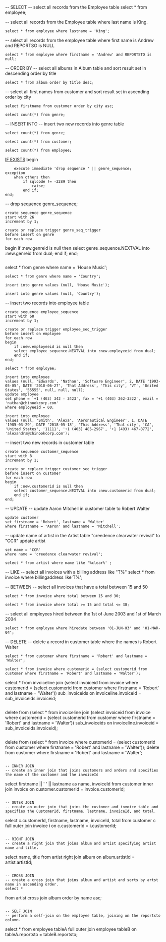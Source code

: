 -- SELECT
-- select all records from the Employee table
select * from employee;

-- select all records from the Employee table where last name is King.
```
select * from employee where lastname = 'King';
```

-- select all records from the employee table where first name is Andrew and REPORTSO is NULL
```
select * from employee where firstname = 'Andrew' and REPORTSTO is null;
```

-- ORDER BY
-- select all albums in Album table and sort result set in descending order by title
```
select * from album order by title desc;
```
-- select all first names from customer and sort result set in ascending order by city
```
select firstname from customer order by city asc;
```

```
select count(*) from genre;
```

-- INSERT INTO
-- insert two new records into genre table

```
select count(*) from genre;
```
```
select count(*) from customer;
```
```
select count(*) from employee;
```

[IF EXISTS](https://stackoverflow.com/questions/1799128/oracle-if-table-exists)
begin
```
    execute immediate 'drop sequence ' || genre_sequence;
exception
    when others then
        if sqlcode != -2289 then
            raise;
        end if;
end;
```

-- drop sequence genre_sequence;
```
create sequence genre_sequence
start with 26
increment by 1;
```
```
create or replace trigger genre_seq_trigger
before insert on genre
for each row
```
begin
    if :new.genreid is null then
        select genre_sequence.NEXTVAL into :new.genreid from dual;
    end if;
end;
```
```
select * from genre where name = 'House Music';
```
select * from genre where name = 'Country';
```
```
insert into genre values (null, 'House Music');
```
```
insert into genre values (null, 'Country');
```

-- insert two records into employee table
```
create sequence employee_sequence
start with 60
increment by 1;
```
```
create or replace trigger employee_seq_trigger
before insert on employee
for each row
begin 
    if :new.employeeid is null then
    select employee_sequence.NEXTVAL into :new.employeeid from dual;
    end if;
end;
```
```
select * from employee;
```
```
insert into employee
values (null, 'Edwards', 'Nathan', 'Software Engineer', 2, DATE '1993-05-05', DATE '2018-06-27', 'That Address', 'This city', 'VT', 'United States', '55555', null, null, null);
update employee
set phone = '+1 (403) 342 - 3423', fax = '+1 (403) 262-3322', email = 'nathan@chinookcorp.com'
where employeeid = 60;
```
```
insert into employee
values (null, 'Smith', 'Alexa', 'Aeronautical Engineer', 1, DATE '1985-03-29', DATE '2018-05-18', 'This Address', 'That city', 'CA', 'United States', '11111', '+1 (403) 485-2967', '+1 (403) 467-8772', 'alexandra@chinookcorp.com');
```
-- insert two new records in customer table
```
create sequence customer_sequence
start with 8
increment by 1;
```
```
create or replace trigger customer_seq_trigger
before insert on customer
for each row
begin
    if :new.customerid is null then
    select customer_sequence.NEXTVAL into :new.customerid from dual;
    end if;
end;
```
-- UPDATE
-- update Aaron Mitchell in customer table to Robert Walter
```
update customer
set firstname = 'Robert', lastname = 'Walter'
where firstname = 'Aaron' and lastname = 'Mitchell';
```
-- update name of artist in the Artist table "creedence clearwater revival" to "CCR"
update artist
```
set name = 'CCR'
where name = 'creedence clearwater revival';
```
```
select * from artist where name like '%clear%' ;
```
-- LIKE
-- select all invoices with a billing address like "T%"
select * from invoice where billingaddress like'T%';

-- BETWEEN
-- select all invoices that have a total between 15 and 50
```
select * from invoice where total between 15 and 30;
```
```
select * from invoice where total >= 15 and total <= 30;
```
-- select all employees hired between the 1st of June 2003 and 1st of March 2004
```
select * from employee where hiredate between '01-JUN-03' and '01-MAR-04';
```

-- DELETE
-- delete a record in customer table where the names is Robert Walter 
```
select * from customer where firstname = 'Robert' and lastname = 'Walter';
```
```
select * from invoice where customerid = (select customerid from customer where firstname = 'Robert' and lastname = 'Walter');
```
select * from invoiceline join (select invoiceid from invoice where customerid = (select customerid from customer where firstname = 'Robert' and lastname = 'Walter')) sub_invoiceids on invoiceline.invoiceid = sub_invoiceids.invoiceid;
```
```
delete from (select * from invoiceline join (select invoiceid from invoice where customerid = (select customerid from customer where firstname = 'Robert' and lastname = 'Walter')) sub_invoiceids on invoiceline.invoiceid = sub_invoiceids.invoiceid);
```
```
delete from (select * from invoice where customerid = (select customerid from customer where firstname = 'Robert' and lastname = 'Walter'));
delete from customer where firstname = 'Robert' and lastname = 'Walter';
```

-- INNER JOIN
-- create an inner join that joins customers and orders and specifies the name of the customer and the invoiceId
```
select firstname || ' ' || lastname as name, invoiceId from customer
inner join invoice
on customer.customerId = invoice.customerId;
```

-- OUTER JOIN
-- create an outer join that joins the customer and invoice table and specifies the CustomerId, firstname, lastname, invoiceId, and total.
```
select c.customerId, firstname, lastname, invoiceId, total
from customer c
full outer join invoice i
on c.customerId = i.customerId;
```

-- RIGHT JOIN
-- create a right join that joins album and artist specifying artist name and title.
```
select name, title
from artist
right join album
on album.artistId = artist.artistId;
```

-- CROSS JOIN
-- create a cross join that joins album and artist and sorts by artst name in ascending order.
select *
```
from artist
cross join album
order by name asc;
```

-- SELF JOIN
-- perform a self-join on the employee table, joining on the reportsto column.
```
select *
from employee tableA
full outer join employee tableB
on tableA.reportsto = tableB.reportsto;
```